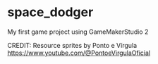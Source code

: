 # space_dodger
My first game project using GameMakerStudio 2

CREDIT: Resource sprites by Ponto e Vírgula
https://www.youtube.com/@PontoeVirgulaOficial

